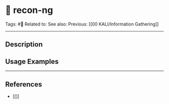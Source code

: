 # 💢 recon-ng
Tags: #💢
Related to: 
See also: 
Previous: [[00 KALI/Information Gathering]]

---
## Description


## Usage Examples


---
## References
- [[]]